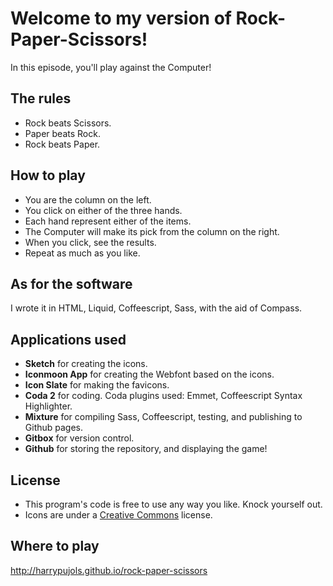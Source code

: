Welcome to my version of Rock-Paper-Scissors!
=================================================

In this episode, you'll play against the Computer!

## The rules

- Rock beats Scissors.
- Paper beats Rock.
- Rock beats Paper.

## How to play

- You are the column on the left. 
- You click on either of the three hands.
- Each hand represent either of the items.
- The Computer will make its pick from the column on the right.
- When you click, see the results.
- Repeat as much as you like.

## As for the software

I wrote it in HTML, Liquid, Coffeescript, Sass, with the aid of Compass.

## Applications used

- **Sketch** for creating the icons.
- **Iconmoon App** for creating the Webfont based on the icons.
- **Icon Slate** for making the favicons.
- **Coda 2** for coding. Coda plugins used: Emmet, Coffeescript Syntax Highlighter.
- **Mixture** for compiling Sass, Coffeescript, testing, and publishing to Github pages.
- **Gitbox** for version control.
- **Github** for storing the repository, and displaying the game!

## License

- This program's code is free to use any way you like. Knock yourself out.
- Icons are under a [Creative Commons](http://creativecommons.org/licenses/by-nc/4.0) license. 

## Where to play

http://harrypujols.github.io/rock-paper-scissors

